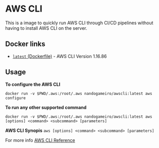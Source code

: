 
# AWS CLI

This is a image to quickly run AWS CLI through CI/CD pipelines without having to install AWS CLI on the server.

## Docker links

-  [`latest` (Dockerfile)](https://github.com/nandogameiro/awscli/blob/v1.0/Dockerfile) - AWS CLI Version 1.16.86  

## Usage

**To configure the AWS CLI**

`docker run -v $PWD/.aws:/root/.aws nandogameiro/awscli:latest aws configure`  

**To run any other supported command**

`docker run -v $PWD/.aws:/root/.aws nandogameiro/awscli:latest aws [options] <command> <subcommand> [parameters]`

**AWS CLI Synopis**
`aws [options] <command> <subcommand> [parameters]`
  
For more info [AWS CLI Reference](https://docs.aws.amazon.com/cli/latest/reference/)